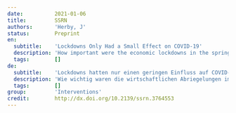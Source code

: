 ```yaml
---
date:          2021-01-06
title:         SSRN
authors:       'Herby, J'
status:        Preprint
en:
  subtitle:    'Lockdowns Only Had a Small Effect on COVID-19'
  description: 'How important were the economic lockdowns in the spring of 2020 in curbing the COVID-19 pandemic and how important was lockdown as compared to voluntary changes in behavior? In the spring, the overall social response to the COVID-19 pandemic consisted of a mix of voluntary and government mandated behavioral changes. Voluntary behavioral changes occurred on the basis of information, such as the number of people infected and the number of COVID-19-deaths, and on the basis of the signal value associated with the official lockdown combined with appeals to the population to change its behavior. Mandated behavioral changes took place as a result of the banning of certain activities deemed non-essential. Studies which differentiate between the two types of behavioral change find that, on average, mandated behavioral changes accounts for only 9% (median: 0%) of the total effect on the growth of the pandemic stemming from behavioral changes. The remaining 91% (median: 100%) of the effect was due to voluntary behavioral changes. This is excluding the effect of curfew and facemasks, which were not employed in all countries.'
  tags:        []
de:
  subtitle:    'Lockdowns hatten nur einen geringen Einfluss auf COVID-19'
  description: 'Wie wichtig waren die wirtschaftlichen Abriegelungen im Frühjahr 2020 für die Eindämmung der COVID-19-Pandemie, und wie wichtig waren Abriegelungen im Vergleich zu freiwilligen Verhaltensänderungen? Im Frühjahr bestand die allgemeine gesellschaftliche Reaktion auf die COVID-19-Pandemie aus einer Mischung aus freiwilligen und staatlich verordneten Verhaltensänderungen. Freiwillige Verhaltensänderungen erfolgten auf der Grundlage von Informationen, wie der Zahl der Infizierten und der COVID-19-Toten, und auf der Grundlage des Signalwerts, der mit der offiziellen Abriegelung verbunden war, kombiniert mit Appellen an die Bevölkerung, ihr Verhalten zu ändern. Aufgezwungene Verhaltensänderungen erfolgten durch das Verbot bestimmter, als unwichtig erachteter Aktivitäten. Studien, die zwischen den beiden Arten von Verhaltensänderungen unterscheiden, kommen zu dem Ergebnis, dass die verordneten Verhaltensänderungen im Durchschnitt nur 9 % (Median: 0 %) des Gesamteffekts auf das Wachstum der Pandemie ausmachen, der auf Verhaltensänderungen zurückzuführen ist. Die restlichen 91 % (Median: 100 %) des Effekts sind auf freiwillige Verhaltensänderungen zurückzuführen. Nicht berücksichtigt sind dabei die Auswirkungen von Ausgangssperren und Gesichtsmasken, die nicht in allen Ländern eingesetzt wurden.' 
  tags:        []
group:         'Interventions'
credit:        http://dx.doi.org/10.2139/ssrn.3764553
---
```

